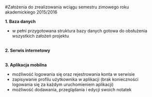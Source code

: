 #Założenia do zrealizowania wciągu semestru zimowego roku akademickiego 2015/2016

<b>1. Baza danych</b><br />
  - w pełni przygotowana struktura bazy danych gotowa do obsłużenia wszystkich założeń projektu<br /><br />
  
<b>2. Serwis internetowy</b><br /><br />

<b>3. Aplikacja mobilna </b><br />
  - możliwość logowania się oraz rejestrowania konta w serwisie<br />
  - zapisywanie profilu użytkownika w aplikacji (brak konieczności logowania się za każdym uruchomieniem aplikacji)<br />
  - możliwość dodawania, przeglądania i edycji swoich notatek<br />


